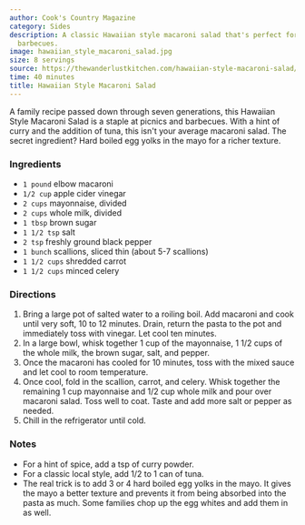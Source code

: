 ```yaml
---
author: Cook's Country Magazine
category: Sides
description: A classic Hawaiian style macaroni salad that's perfect for picnics or
  barbecues.
image: hawaiian_style_macaroni_salad.jpg
size: 8 servings
source: https://thewanderlustkitchen.com/hawaiian-style-macaroni-salad/
time: 40 minutes
title: Hawaiian Style Macaroni Salad
---
```


A family recipe passed down through seven generations, this Hawaiian Style Macaroni Salad is a staple at picnics and barbecues. With a hint of curry and the addition of tuna, this isn't your average macaroni salad. The secret ingredient? Hard boiled egg yolks in the mayo for a richer texture.

### Ingredients

* `1 pound` elbow macaroni
* `1/2 cup` apple cider vinegar
* `2 cups` mayonnaise, divided
* `2 cups` whole milk, divided
* `1 tbsp` brown sugar
* `1 1/2 tsp` salt
* `2 tsp` freshly ground black pepper
* `1 bunch` scallions, sliced thin (about 5-7 scallions)
* `1 1/2 cups` shredded carrot
* `1 1/2 cups` minced celery

### Directions

1. Bring a large pot of salted water to a roiling boil. Add macaroni and cook until very soft, 10 to 12 minutes. Drain, return the pasta to the pot and immediately toss with vinegar. Let cool ten minutes.
2. In a large bowl, whisk together 1 cup of the mayonnaise, 1 1/2 cups of the whole milk, the brown sugar, salt, and pepper.
3. Once the macaroni has cooled for 10 minutes, toss with the mixed sauce and let cool to room temperature.
4. Once cool, fold in the scallion, carrot, and celery. Whisk together the remaining 1 cup mayonnaise and 1/2 cup whole milk and pour over macaroni salad. Toss well to coat. Taste and add more salt or pepper as needed.
5. Chill in the refrigerator until cold.

### Notes

* For a hint of spice, add a tsp of curry powder.
* For a classic local style, add 1/2 to 1 can of tuna.
* The real trick is to add 3 or 4 hard boiled egg yolks in the mayo. It gives the mayo a better texture and prevents it from being absorbed into the pasta as much. Some families chop up the egg whites and add them in as well.